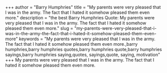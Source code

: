 +++
author = "Barry Humphries"
title = "My parents were very pleased that I was in the army. The fact that I hated it somehow pleased them even more."
description = "the best Barry Humphries Quote: My parents were very pleased that I was in the army. The fact that I hated it somehow pleased them even more."
slug = "my-parents-were-very-pleased-that-i-was-in-the-army-the-fact-that-i-hated-it-somehow-pleased-them-even-more"
keywords = "My parents were very pleased that I was in the army. The fact that I hated it somehow pleased them even more.,barry humphries,barry humphries quotes,barry humphries quote,barry humphries sayings,barry humphries saying,quotes, sayings,quote, saying, motivation"
+++
My parents were very pleased that I was in the army. The fact that I hated it somehow pleased them even more.
